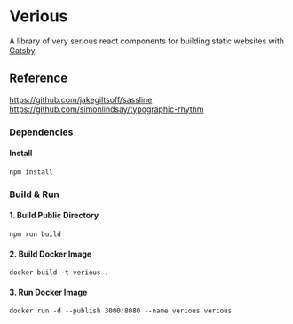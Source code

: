 # Verious

A library of very serious react components for building static websites with [Gatsby](https://www.gatsbyjs.org/).

## Reference

https://github.com/jakegiltsoff/sassline
https://github.com/simonlindsay/typographic-rhythm

### Dependencies

#### Install

    npm install

### Build & Run

#### 1. Build Public Directory

    npm run build

#### 2. Build Docker Image

    docker build -t verious .

#### 3. Run Docker Image

    docker run -d --publish 3000:8080 --name verious verious

